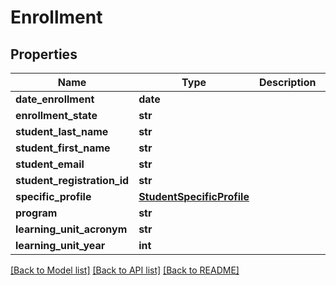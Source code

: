 # Enrollment


## Properties
Name | Type | Description | Notes
------------ | ------------- | ------------- | -------------
**date_enrollment** | **date** |  | [optional] 
**enrollment_state** | **str** |  | [optional] 
**student_last_name** | **str** |  | [optional] 
**student_first_name** | **str** |  | [optional] 
**student_email** | **str** |  | [optional] 
**student_registration_id** | **str** |  | [optional] 
**specific_profile** | [**StudentSpecificProfile**](StudentSpecificProfile.md) |  | [optional] 
**program** | **str** |  | [optional] 
**learning_unit_acronym** | **str** |  | [optional] 
**learning_unit_year** | **int** |  | [optional] 

[[Back to Model list]](../README.md#documentation-for-models) [[Back to API list]](../README.md#documentation-for-api-endpoints) [[Back to README]](../README.md)


